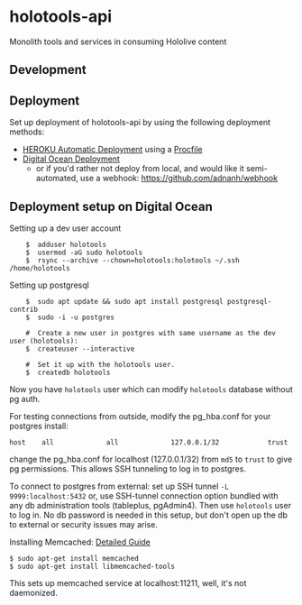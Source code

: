 # holotools-api
Monolith tools and services in consuming Hololive content


## Development

## Deployment

Set up deployment of holotools-api by using the following deployment methods:

- [HEROKU Automatic Deployment](https://devcenter.heroku.com/articles/github-integration#automatic-deploys) using a [Procfile](https://devcenter.heroku.com/articles/preparing-a-codebase-for-heroku-deployment#3-add-a-procfile)
- [Digital Ocean Deployment](https://www.digitalocean.com/community/tutorials/how-to-set-up-automatic-deployment-with-git-with-a-vps)
  - or if you'd rather not deploy from local, and would like it semi-automated, use a webhook: https://github.com/adnanh/webhook


## Deployment setup on Digital Ocean

Setting up a dev user account
```
    $  adduser holotools
    $  usermod -aG sudo holotools
    $  rsync --archive --chown=holotools:holotools ~/.ssh /home/holotools
```

Setting up postgresql
```
    $  sudo apt update && sudo apt install postgresql postgresql-contrib
    $  sudo -i -u postgres

    #  Create a new user in postgres with same username as the dev user (holotools):
    $  createuser --interactive

    #  Set it up with the holotools user.
    $  createdb holotools
```

Now you have `holotools` user which can modify `holotools` database without pg auth.

For testing connections from outside, modify the pg_hba.conf for your postgres install:
```
host    all             all             127.0.0.1/32            trust
``` 
change the pg_hba.conf for localhost (127.0.0.1/32) from `md5` to `trust` to give pg permissions. This allows SSH tunneling to log in to postgres.

To connect to postgres from external: set up SSH tunnel `-L 9999:localhost:5432` or, use SSH-tunnel connection option bundled with any db administration tools (tableplus, pgAdmin4). Then use `holotools` user to log in. No db password is needed in this setup, but don't open up the db to external or security issues may arise.


Installing Memcached: [Detailed Guide](https://www.digitalocean.com/community/tutorials/how-to-install-and-secure-memcached-on-ubuntu-16-04)
```
$ sudo apt-get install memcached
$ sudo apt-get install libmemcached-tools
```
This sets up memcached service at localhost:11211, well, it's not daemonized.
